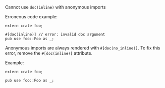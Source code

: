 Cannot use `doc(inline)` with anonymous imports

Erroneous code example:

```compile_fail,E0780,edition2018
extern crate foo;

#[doc(inline)] // error: invalid doc argument
pub use foo::Foo as _;
```

Anonymous imports are always rendered with `#[doc(no_inline)]`. To fix this
error, remove the `#[doc(inline)]` attribute.

Example:

```ignore (cannot-doctest-multicrate-project)
extern crate foo;

pub use foo::Foo as _;
```
